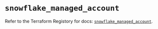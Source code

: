 # `snowflake_managed_account`

Refer to the Terraform Registory for docs: [`snowflake_managed_account`](https://registry.terraform.io/providers/snowflake-labs/snowflake/0.66.2/docs/resources/managed_account).
